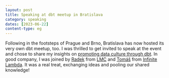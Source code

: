 ```yaml
---
layout: post
title: Speaking at dbt meetup in Bratislava
category: speaking
dates: [2023-06-22]
content-type: eg
---
```


Following in the footsteps of Prague and Brno, Bratislava has now hosted its very own dbt meetup, too. I was thrilled to get invited to speak at the event and chose to share my insights on [promoting data culture through dbt](https://docs.google.com/presentation/d/1-m8EzPf3dzbv67PCOyr0Qh7OLB23JhFqKh6J-_I-n1g/edit?pli=1#slide=id.g25445e1ca20_5_540). In good company, I was joined by [Radek](https://www.linkedin.com/in/tomsej) from [LMC](https://www.lmc.eu/en/) and [Tomáš](https://www.linkedin.com/in/tomas-janotik/) from [Infinite Lambda](https://infinitelambda.com/). It was a real treat, exchanging ideas and pooling our shared knowledge!

